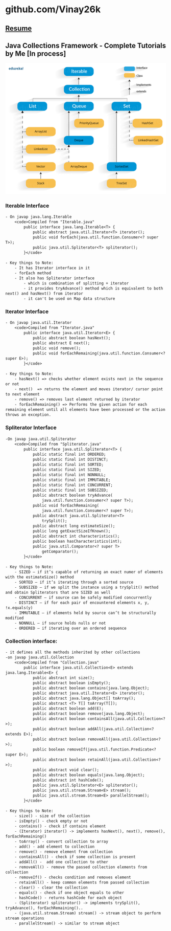 # github.com/Vinay26k
## [Resume]("https://vinay26k.github.io/Resume.html")
## Java Collections Framework - Complete Tutorials by Me [In process]

![alt collections-image.png](Collection-framework-hierarchy.png)



### Iterable Interface

	- On javap java.lang.Iterable
		<code>Compiled from "Iterable.java"
			public interface java.lang.Iterable<T> {
  				public abstract java.util.Iterator<T> iterator();
  				public void forEach(java.util.function.Consumer<? super T>);
  				public java.util.Spliterator<T> spliterator();
			}</code>

	- Key things to Note:
		- It has Iterator interface in it
		- forEach method
		- It also has Spliterator interface
			- which is combination of splitting + iterator
			- it provides tryAdvance() method which is equivalent to both next() and hasNext() from iterator
			- it can't be used on Map data structure




### Iterator Interface

	- On javap java.util.Iterator
		<code>Compiled from "Iterator.java"
			public interface java.util.Iterator<E> {
  				public abstract boolean hasNext();
  				public abstract E next();
  				public void remove();
  				public void forEachRemaining(java.util.function.Consumer<? super E>);
			}</code>

	- Key things to Note:
		- hasNext() => checks whether element exists next in the sequence or not
		- next()  => returns the element and moves iterator/ cursor point to next element
		- remove() => removes last element returned by iterator
		- forEachRemaining() => Performs the given action for each remaining element until all elements have been processed or the action throws an exception.


### Spliterator Interface

	-On javap java.util.Spliterator
		<code>Compiled from "Spliterator.java"
			public interface java.util.Spliterator<T> {
  				public static final int ORDERED;
  				public static final int DISTINCT;
  				public static final int SORTED;
  				public static final int SIZED;
  				public static final int NONNULL;
  				public static final int IMMUTABLE;
  				public static final int CONCURRENT;
  				public static final int SUBSIZED;
  				public abstract boolean tryAdvance( 
  					java.util.function.Consumer<? super T>);
  				public void forEachRemaining(
  					java.util.function.Consumer<? super T>);
  				public abstract java.util.Spliterator<T> 
  					trySplit();
  				public abstract long estimateSize();
  				public long getExactSizeIfKnown();
  				public abstract int characteristics();
  				public boolean hasCharacteristics(int);
  				public java.util.Comparator<? super T> 
  					getComparator();
			}</code>

	- Key things to Note:
		- SIZED – if it’s capable of returning an exact numer of elements with the estimateSize() method
		- SORTED – if it’s iterating through a sorted source
		- SUBSIZED – if we split the instance using a trySplit() method and obtain Spliterators that are SIZED as well
		- CONCURRENT – if source can be safely modified concurrently
		- DISTINCT – if for each pair of encountered elements x, y, !x.equals(y)
		- IMMUTABLE – if elements held by source can’t be structurally modified
		- NONNULL – if source holds nulls or not
		- ORDERED – if iterating over an ordered sequence



### Collection interface:

	- it defines all the methods inherited by other collections
	-on javap java.util.Collection
		<code>Compiled from "Collection.java"
			public interface java.util.Collection<E> extends java.lang.Iterable<E> {
  				public abstract int size();
  				public abstract boolean isEmpty();
  				public abstract boolean contains(java.lang.Object);
  				public abstract java.util.Iterator<E> iterator();
  				public abstract java.lang.Object[] toArray();
  				public abstract <T> T[] toArray(T[]);
  				public abstract boolean add(E);
  				public abstract boolean remove(java.lang.Object);
  				public abstract boolean containsAll(java.util.Collection<?>);
  				public abstract boolean addAll(java.util.Collection<? extends E>);
  				public abstract boolean removeAll(java.util.Collection<?>);
  				public boolean removeIf(java.util.function.Predicate<? super E>);
  				public abstract boolean retainAll(java.util.Collection<?>);
  				public abstract void clear();
  				public abstract boolean equals(java.lang.Object);
  				public abstract int hashCode();
  				public java.util.Spliterator<E> spliterator();
  				public java.util.stream.Stream<E> stream();
  				public java.util.stream.Stream<E> parallelStream();
			}</code>

	- Key things to Note:
		- size() - size of the collection
		- isEmpty() - check empty or not
		- contains() - check if contains element
		- (Iterator) iterator() -> implements hasNext(), next(), remove(), forEachRemaining()
		- toArray() - convert collection to array
		- add() - add element to collection
		- remove() - remove element from collection
		- containsAll() - check if some collection is present
		- addAll() -  add one collection to other
		- removeAll() - remove the passed collection elements from collection
		- removeIf() - checks condition and removes element
		- retainAll() - keep common elements from passed collection
		- clear() - clear the collection
		- equals() - check if one object equals to other
		- hashCode() - returns hashCode for each object
		- (Spliterator) spliterator() -> implements trySplit(), tryAdvance(), forEachRemaining()..
		- (java.util.stream.Stream) stream() -> stream object to perform stream operations
		- parallelStream() -> similar to stream object